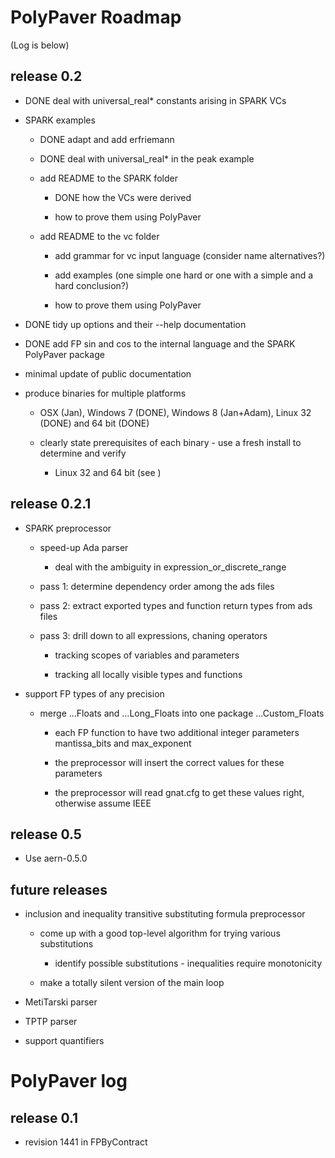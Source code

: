 # PolyPaver Roadmap
(Log is below)

## release 0.2

* DONE deal with universal_real* constants arising in SPARK VCs 

* SPARK examples

    * DONE adapt and add erfriemann

    * DONE deal with universal_real* in the peak example

    * add README to the SPARK folder

        * DONE how the VCs were derived

        * how to prove them using PolyPaver

    * add README to the vc folder
        
        * add grammar for vc input language (consider name alternatives?)
		
		* add examples (one simple one hard or one with a simple and a hard conclusion?)
        
        * how to prove them using PolyPaver
        
* DONE tidy up options and their --help documentation

* DONE add FP sin and cos to the internal language and the SPARK PolyPaver package

* minimal update of public documentation

* produce binaries for multiple platforms

    * OSX (Jan), Windows 7 (DONE), Windows 8 (Jan+Adam), Linux 32 (DONE) and 64 bit (DONE)

    * clearly state prerequisites of each binary - use a fresh install to determine and verify

		* Linux 32 and 64 bit (see )

## release 0.2.1

* SPARK preprocessor

    * speed-up Ada parser

        * deal with the ambiguity in expression_or_discrete_range

    * pass 1: determine dependency order among the ads files

    * pass 2: extract exported types and function return types from ads files

    * pass 3: drill down to all expressions, chaning operators
    
        * tracking scopes of variables and parameters

        * tracking all locally visible types and functions

* support FP types of any precision

    * merge ...Floats and ...Long_Floats into one package ...Custom_Floats

        * each FP function to have two additional integer parameters mantissa_bits and max_exponent

        * the preprocessor will insert the correct values for these parameters

        * the preprocessor will read gnat.cfg to get these values right, otherwise assume IEEE

## release 0.5

* Use aern-0.5.0

## future releases

* inclusion and inequality transitive substituting formula preprocessor

    * come up with a good top-level algorithm for trying various substitutions

        * identify possible substitutions - inequalities require monotonicity

    * make a totally silent version of the main loop

* MetiTarski parser

* TPTP parser

* support quantifiers

# PolyPaver log

## release 0.1

* revision 1441 in FPByContract